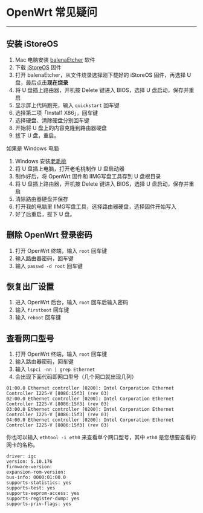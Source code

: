 # OpenWrt 常见疑问


---
## 安装 iStoreOS

1. Mac 电脑安装 [balenaEtcher](https://etcher.balena.io/) 软件
2. 下载 [iStoreOS](https://fw.koolcenter.com/iStoreOS/x86_64_efi/) 固件
3. 打开 balenaEtcher，从文件烧录选择刚下载好的 iStoreOS 固件，再选择 U 盘，最后点击**现在烧录**
4. 将 U 盘插上路由器，开机按 Delete 键进入 BIOS，选择 U 盘启动，保存并重启
5. 显示屏上代码跑完，输入 `quickstart` 回车键
6. 选择第二项「Instal1 X86」，回车键
7. 选择硬盘、清除硬盘分别回车键
8. 开始将 U 盘上的内容克隆到路由器硬盘
9. 拔下 U 盘，重启。

如果是 Windows 电脑
1. Windows 安装[老毛桃](https://www.laomaotao.net/)
2. 将 U 盘插上电脑，打开老毛桃制作 U 盘启动器
3. 制作好后，将 OpenWrt 固件和 IIMG写盘工具存到 U 盘根目录
4. 将 U 盘插上路由器，开机按 Delete 键进入 BIOS，选择 U 盘启动，保存并重启
5. 清除路由器硬盘并保存
6. 打开我的电脑里 IIMG写盘工具，选择路由器硬盘，选择固件开始写入
7. 好了后重启，拔下 U 盘。

## 删除 OpenWrt 登录密码
1. 打开 OpenWrt 终端，输入 `root` 回车键
2. 输入路由器密码，回车键
3. 输入 `passwd -d root` 回车键

## 恢复出厂设置
1. 进入 OpenWrt 后台，输入 `root` 回车后输入密码
2. 输入 `firstboot` 回车键
3. 输入 `reboot` 回车键

## 查看网口型号
1. 打开 OpenWrt 终端，输入 `root` 回车键
2. 输入路由器密码，回车键
3. 输入 `lspci -nn | grep Ethernet`
4. 会出现下面代码即网口型号（几个网口就出现几列）
```
01:00.0 Ethernet controller [0200]: Intel Corporation Ethernet Controller I225-V [8086:15f3] (rev 03)
02:00.0 Ethernet controller [0200]: Intel Corporation Ethernet Controller I225-V [8086:15f3] (rev 03)
03:00.0 Ethernet controller [0200]: Intel Corporation Ethernet Controller I225-V [8086:15f3] (rev 03)
04:00.0 Ethernet controller [0200]: Intel Corporation Ethernet Controller I225-V [8086:15f3] (rev 03)
```

你也可以输入 `ethtool -i eth0` 来查看单个网口型号，其中 `eth0` 是您想要查看的网卡的名称。
```
driver: igc
version: 5.10.176
firmware-version: 
expansion-rom-version: 
bus-info: 0000:01:00.0
supports-statistics: yes
supports-test: yes
supports-eeprom-access: yes
supports-register-dump: yes
supports-priv-flags: yes
```
